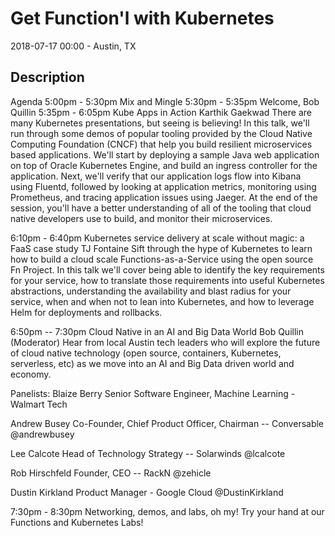 # Get Function'l with Kubernetes

2018-07-17 00:00  - Austin, TX

## Description

Agenda
5:00pm - 5:30pm Mix and Mingle
5:30pm - 5:35pm Welcome, Bob Quillin
5:35pm - 6:05pm Kube Apps in Action
Karthik Gaekwad
There are many Kubernetes presentations, but seeing is believing! In this talk, we'll run through some demos of popular tooling provided by the Cloud Native Computing Foundation (CNCF) that help you build resilient microservices based applications. We'll start by deploying a sample Java web application on top of Oracle Kubernetes Engine, and build an ingress controller for the application. Next, we'll verify that our application logs flow into Kibana using Fluentd, followed by looking at application metrics, monitoring using Prometheus, and tracing application issues using Jaeger. At the end of the session, you'll have a better understanding of all of the tooling that cloud native developers use to build, and monitor their microservices.

6:10pm - 6:40pm Kubernetes service delivery at scale without magic: a FaaS case study
TJ Fontaine
Sift through the hype of Kubernetes to learn how to build a cloud scale Functions-as-a-Service using the open source Fn Project. In this talk we'll cover being able to identify the key requirements for your service, how to translate those requirements into useful Kubernetes abstractions, understanding the availability and blast radius for your service, when and when not to lean into Kubernetes, and how to leverage Helm for deployments and rollbacks.

6:50pm -- 7:30pm Cloud Native in an AI and Big Data World
Bob Quillin (Moderator)
Hear from local Austin tech leaders who will explore the future of cloud native technology (open source, containers, Kubernetes, serverless, etc) as we move into an AI and Big Data driven world and economy.

Panelists:
Blaize Berry  Senior Software Engineer, Machine Learning - Walmart Tech

Andrew Busey Co-Founder, Chief Product Officer, Chairman -- Conversable @andrewbusey

Lee Calcote Head of Technology Strategy -- Solarwinds @lcalcote

Rob Hirschfeld Founder, CEO -- RackN @zehicle

Dustin Kirkland Product Manager - Google Cloud @DustinKirkland

7:30pm - 8:30pm Networking, demos, and labs, oh my! Try your hand at our Functions and Kubernetes Labs!
